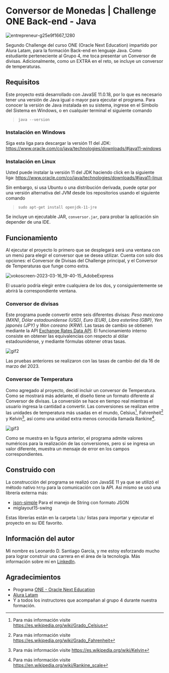 # Conversor de Monedas | Challenge ONE Back-end - Java

![entrepreneur-g25e9f1667_1280](https://user-images.githubusercontent.com/109176490/225792783-a5ce2895-1efd-4ea3-b01a-28a9f128101e.jpg)

Segundo Challenge del curso ONE (Oracle Next Education) impartido por Alura Latam, para la formación Back-end en lenguaje Java. Como estudiante perteneciente al Grupo 4, me toca presentar un Conversor de divisas. Adicionalmente, como un EXTRA en el reto, se incluye un conversor de temperaturas.

## Requisitos

Este proyecto está desarrollado con JavaSE 11.0.18, por lo que es necesario tener una versión de Java igual o mayor para ejecutar el programa. Para conocer la versión de Java instalada en su sistema, ingrese en el Símbolo del Sistema en Windows, o en cualquier terminal el siguiente comando

>~~~
> java --version
>~~~

### Instalación en Windows

Siga esta liga para descargar la versión 11 del JDK: https://www.oracle.com/co/java/technologies/downloads/#java11-windows

### Instalación en Linux

Usted puede instalar la versión 11 del JDK haciendo click en la siguiente liga: https://www.oracle.com/co/java/technologies/downloads/#java11-linux

Sin embargo, si usa Ubuntu o una distribución derivada, puede optar por una versión alternativa del JVM desde los repositorios usando el siguiente comando

>~~~
> sudo apt-get install openjdk-11-jre
>~~~

Se incluye un ejecutable JAR, `conversor.jar`, para probar la aplicación sin depender de una IDE.

## Funcionamiento

Al ejecutar el proyecto lo primero que se desplegará será una ventana con un menú para elegir el conversor que se desea utilizar. Cuenta con solo dos opciones: el Conversor de Divisas del Challenge principal, y el Conversor de Temperaturas que funge como extra.

![vokoscreen-2023-03-16_19-40-15_AdobeExpress](https://user-images.githubusercontent.com/109176490/225792828-7a46ef55-ccb2-4e70-a97b-e4f5df4c6eb9.gif)

El usuario podría elegir entre cualquiera de los dos, y consiguientemente se abrirá la correspondiente ventana.

### Conversor de divisas

Este programa puede convertir entre seis diferentes divisas: *Peso mexicano (MXN)*, *Dólar estadounidense (USD)*, *Euro (EUR)*, *Libra esterlina (GBP)*, *Yen japonés (JPY)* y *Won coreano (KRW)*. Las tasas de cambio se obtienen mediante la API [Exchange Rates Data API](https://apilayer.com/marketplace/exchangerates_data-api). El funcionamiento interno consiste en obtener las equivalencias con respecto al dólar estadounidense, y mediante fórmulas obtener otras tasas.

![gif2](https://user-images.githubusercontent.com/109176490/225793203-9c7a6fa4-e989-40bf-9229-f60a866b8d3e.gif)

Las pruebas anteriores se realizaron con las tasas de cambio del día 16 de marzo del 2023.

### Conversor de Temperatura

Como agregado al proyecto, decidí incluir un conversor de Temperatura. Como se mostrará más adelante, el diseño tiene un formato diferente al Conversor de divisas. La conversión se hace en tiempo real mientras el usuario ingresa la cantidad a convertir. Las conversiones se realizan entre las unidades de temperatura más usadas en el mundo, Celsius[^1], Fahrenheit[^2] y Kelvin[^3], así como una unidad extra menos conocida llamada Rankine[^4].

[^1]: Para más información visite https://es.wikipedia.org/wiki/Grado_Celsius
[^2]: Para más información visite https://es.wikipedia.org/wiki/Grado_Fahrenheit
[^3]: Para más información visite https://es.wikipedia.org/wiki/Kelvin
[^4]: Para más información visite https://en.wikipedia.org/wiki/Rankine_scale

![gif3](https://user-images.githubusercontent.com/109176490/225793302-04e5eeaa-f589-4fa0-99b9-4b7e6ad9d3cd.gif)

Como se muestra en la figura anterior, el programa admite valores numéricos para la realización de las conversiones, pero si se ingresa un valor diferente, muestra un mensaje de error en los campos correspondientes.

## Construido con

La construcción del programa se realizó con JavaSE 11 ya que se utilizó el método nativo `http` para la comunicación con la API. Así mismo se usó una librería externa más:

* [json-simple](https://code.google.com/archive/p/json-simple/) Para el manejo de String con formato JSON
* miglayout15-swing

Estas librerías están en la carpeta `lib/` listas para importar y ejecutar el proyecto en su IDE favorito.

## Información del autor

Mi nombre es Leonardo D. Santiago García, y me estoy esforzando mucho para lograr construir una carrera en el área de la tecnología. Más información sobre mí en [LinkedIn](https://www.linkedin.com/in/leodansantiago/).

## Agradecimientos

* Programa [ONE - Oracle Next Education](https://www.oracle.com/mx/education/oracle-next-education/)
* [Alura Latam](https://www.aluracursos.com/)
* Y a todos los instructores que acompañan al grupo 4 durante nuestra formación.
